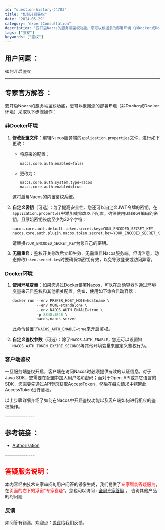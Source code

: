 ```yaml
---
id: "question-history-14703"
title: "如何开启鉴权"
date: "2024-05-29"
category: "expertConsultation"
description: "要开启Nacos的服务端鉴权功能，您可以根据您的部署环境（非Docker或Docker环境）采取以下步骤操作：### 非Docker环境1. **修改配置文件**：编辑Nacos服务端的`application.properties`文件，进行如下更改：   - 将原来的配置：     ```   "
tags: ["鉴权"]
keywords: ["鉴权"]
---
```


## 用户问题 ： 
 如何开启鉴权  

---------------
## 专家官方解答 ：

要开启Nacos的服务端鉴权功能，您可以根据您的部署环境（非Docker或Docker环境）采取以下步骤操作：

### 非Docker环境

1. **修改配置文件**：编辑Nacos服务端的`application.properties`文件，进行如下更改：
   - 将原来的配置：
     ```
     nacos.core.auth.enabled=false
     ```
   - 更改为：
     ```properties
     nacos.core.auth.system.type=nacos
     nacos.core.auth.enabled=true
     ```
   这将启用Nacos的内置鉴权系统。

2. **自定义密钥**（可选）：为了提高安全性，您还可以自定义JWT令牌的密钥。在`application.properties`中添加或修改以下配置，确保使用Base64编码的密钥，且原始密钥长度至少为32个字符：
   ```properties
   nacos.core.auth.default.token.secret.key=YOUR_ENCODED_SECRET_KEY
   nacos.core.auth.plugin.nacos.token.secret.key=YOUR_ENCODED_SECRET_KEY
   ```
   请替换`YOUR_ENCODED_SECRET_KEY`为您自己的密钥。

3. **无需重启**：鉴权开关修改后立即生效，无需重启Nacos服务端。但请注意，动态修改`token.secret.key`时要确保新密钥有效，以免导致登录或访问异常。

### Docker环境

1. **使用环境变量**：如果您通过Docker部署Nacos，可以在启动容器时通过环境变量来开启鉴权和其他相关配置。例如，使用如下命令启动容器：
   ```powershell
   docker run --env PREFER_HOST_MODE=hostname \
              --env MODE=standalone \
              --env NACOS_AUTH_ENABLE=true \
              -p 8848:8848 \
              nacos/nacos-server
   ```
   此命令设置了`NACOS_AUTH_ENABLE=true`来开启鉴权。

2. **自定义鉴权参数**（可选）：除了`NACOS_AUTH_ENABLE`，您还可以设置如`NACOS_AUTH_TOKEN_EXPIRE_SECONDS`等其他环境变量来自定义鉴权行为。

### 客户端鉴权

一旦服务端鉴权开启，客户端在访问Nacos时必须提供有效的认证信息。对于Java SDK，您需要在配置中加入用户名和密码；而对于Open-API或其它语言的SDK，您需要先通过API登录获取AccessToken，然后在每次请求中携带此AccessToken进行鉴权。

以上步骤详细介绍了如何在Nacos中开启鉴权功能以及客户端如何进行相应的鉴权操作。


<font color="#949494">---------------</font> 


## 参考链接 ：

* [Authorization](https://nacos.io/docs/latest/guide/user/auth)


 <font color="#949494">---------------</font> 
 


## <font color="#FF0000">答疑服务说明：</font> 

本内容经由技术专家审阅的用户问答的镜像生成，我们提供了<font color="#FF0000">专家智能答疑服务</font>，在<font color="#FF0000">页面的右下的浮窗”专家答疑“</font>。您也可以访问 : [全局专家答疑](https://answer.opensource.alibaba.com/docs/intro) 。 咨询其他产品的的问题

### 反馈
如问答有错漏，欢迎点：[差评](https://ai.nacos.io/user/feedbackByEnhancerGradePOJOID?enhancerGradePOJOId=14724)给我们反馈。
